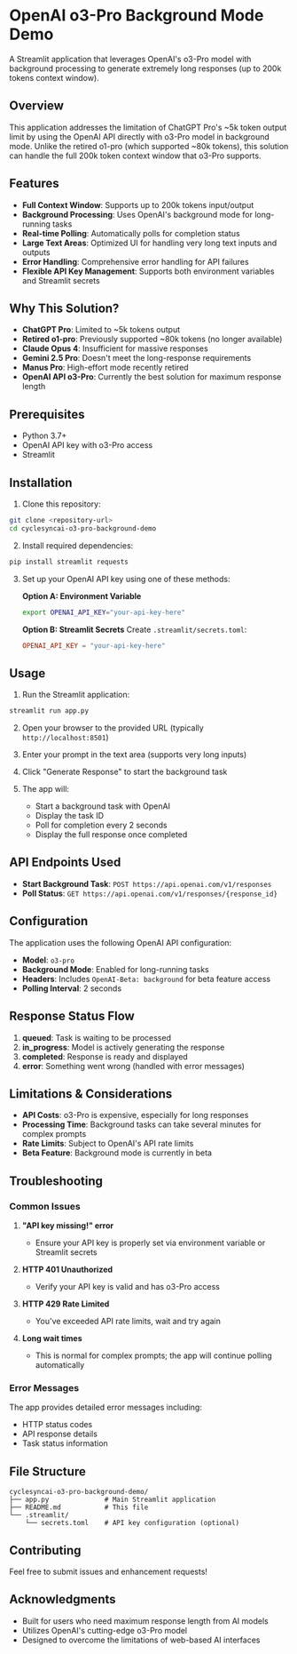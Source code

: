 # OpenAI o3-Pro Background Mode Demo

A Streamlit application that leverages OpenAI's o3-Pro model with background processing to generate extremely long responses (up to 200k tokens context window).

## Overview

This application addresses the limitation of ChatGPT Pro's ~5k token output limit by using the OpenAI API directly with o3-Pro model in background mode. Unlike the retired o1-pro (which supported ~80k tokens), this solution can handle the full 200k token context window that o3-Pro supports.

## Features

- **Full Context Window**: Supports up to 200k tokens input/output
- **Background Processing**: Uses OpenAI's background mode for long-running tasks
- **Real-time Polling**: Automatically polls for completion status
- **Large Text Areas**: Optimized UI for handling very long text inputs and outputs
- **Error Handling**: Comprehensive error handling for API failures
- **Flexible API Key Management**: Supports both environment variables and Streamlit secrets

## Why This Solution?

- **ChatGPT Pro**: Limited to ~5k tokens output
- **Retired o1-pro**: Previously supported ~80k tokens (no longer available)
- **Claude Opus 4**: Insufficient for massive responses
- **Gemini 2.5 Pro**: Doesn't meet the long-response requirements
- **Manus Pro**: High-effort mode recently retired
- **OpenAI API o3-Pro**: Currently the best solution for maximum response length

## Prerequisites

- Python 3.7+
- OpenAI API key with o3-Pro access
- Streamlit

## Installation

1. Clone this repository:

```bash
git clone <repository-url>
cd cyclesyncai-o3-pro-background-demo
```

2. Install required dependencies:

```bash
pip install streamlit requests
```

3. Set up your OpenAI API key using one of these methods:

   **Option A: Environment Variable**

   ```bash
   export OPENAI_API_KEY="your-api-key-here"
   ```

   **Option B: Streamlit Secrets**
   Create `.streamlit/secrets.toml`:

   ```toml
   OPENAI_API_KEY = "your-api-key-here"
   ```

## Usage

1. Run the Streamlit application:

```bash
streamlit run app.py
```

2. Open your browser to the provided URL (typically `http://localhost:8501`)

3. Enter your prompt in the text area (supports very long inputs)

4. Click "Generate Response" to start the background task

5. The app will:
   - Start a background task with OpenAI
   - Display the task ID
   - Poll for completion every 2 seconds
   - Display the full response once completed

## API Endpoints Used

- **Start Background Task**: `POST https://api.openai.com/v1/responses`
- **Poll Status**: `GET https://api.openai.com/v1/responses/{response_id}`

## Configuration

The application uses the following OpenAI API configuration:

- **Model**: `o3-pro`
- **Background Mode**: Enabled for long-running tasks
- **Headers**: Includes `OpenAI-Beta: background` for beta feature access
- **Polling Interval**: 2 seconds

## Response Status Flow

1. **queued**: Task is waiting to be processed
2. **in_progress**: Model is actively generating the response
3. **completed**: Response is ready and displayed
4. **error**: Something went wrong (handled with error messages)

## Limitations & Considerations

- **API Costs**: o3-Pro is expensive, especially for long responses
- **Processing Time**: Background tasks can take several minutes for complex prompts
- **Rate Limits**: Subject to OpenAI's API rate limits
- **Beta Feature**: Background mode is currently in beta

## Troubleshooting

### Common Issues

1. **"API key missing!" error**

   - Ensure your API key is properly set via environment variable or Streamlit secrets

2. **HTTP 401 Unauthorized**

   - Verify your API key is valid and has o3-Pro access

3. **HTTP 429 Rate Limited**

   - You've exceeded API rate limits, wait and try again

4. **Long wait times**
   - This is normal for complex prompts; the app will continue polling automatically

### Error Messages

The app provides detailed error messages including:

- HTTP status codes
- API response details
- Task status information

## File Structure

```
cyclesyncai-o3-pro-background-demo/
├── app.py              # Main Streamlit application
├── README.md           # This file
└── .streamlit/
    └── secrets.toml    # API key configuration (optional)
```

## Contributing

Feel free to submit issues and enhancement requests!

## Acknowledgments

- Built for users who need maximum response length from AI models
- Utilizes OpenAI's cutting-edge o3-Pro model
- Designed to overcome the limitations of web-based AI interfaces
